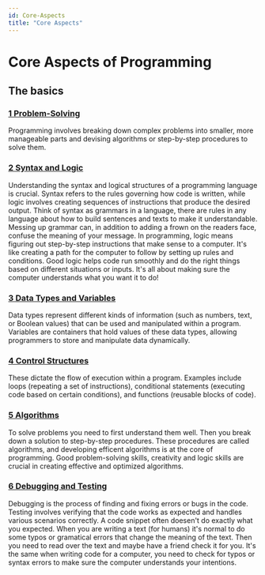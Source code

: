 ```yaml
---
id: Core-Aspects
title: "Core Aspects"
---
```


# Core Aspects of Programming

## The basics

### [1 Problem-Solving](./01_Problem-Solving.md)
Programming involves breaking down complex problems into smaller, more manageable parts and devising algorithms or step-by-step procedures to solve them.

### [2 Syntax and Logic](./02_Syntax-and-logic.md)
Understanding the syntax and logical structures of a programming language is crucial. Syntax refers to the rules governing how code is written, while logic involves creating sequences of instructions that produce the desired output. 
Think of syntax as grammars in a language, there are rules in any language about how to build sentences and texts to make it understandable. Messing up grammar can, in addition to adding a frown on the readers face, confuse the meaning of your message. 
In programming, logic means figuring out step-by-step instructions that make sense to a computer. It's like creating a path for the computer to follow by setting up rules and conditions. Good logic helps code run smoothly and do the right things based on different situations or inputs. It's all about making sure the computer understands what you want it to do!

### [3 Data Types and Variables](./03_Data-types-and-variables.md)
Data types represent different kinds of information (such as numbers, text, or Boolean values) that can be used and manipulated within a program. Variables are containers that hold values of these data types, allowing programmers to store and manipulate data dynamically.

### [4 Control Structures](./04_Control-structures.md)
These dictate the flow of execution within a program. Examples include loops (repeating a set of instructions), conditional statements (executing code based on certain conditions), and functions (reusable blocks of code).

### [5 Algorithms](./05_Algorithms.md)
To solve problems you need to first understand them well. Then you break down a solution to step-by-step procedures. These procedures are called algorithms, and developing efficent algorithms is at the core of programming. Good problem-solving skills, creativity and logic skills are crucial in creating effective and optimized algorithms.

### [6 Debugging and Testing](./06_Debugging-and-testing.md)
Debugging is the process of finding and fixing errors or bugs in the code. Testing involves verifying that the code works as expected and handles various scenarios correctly. A code snippet often doesen't do exactly what you expected. When you are writing a text (for humans) it's normal to do some typos or gramatical errors that change the meaning of the text. Then you need to read over the text and maybe have a friend check it for you. It's the same when writing code for a computer, you need to check for typos or syntax errors to make sure the computer understands your intentions. 
